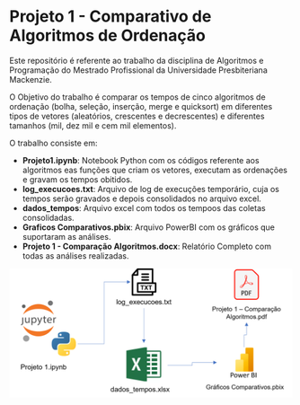 # Projeto 1 - Comparativo de Algoritmos de Ordenação
Este repositório é referente ao trabalho da disciplina de Algoritmos e Programação do Mestrado Profissional da Universidade Presbiteriana Mackenzie. 

O Objetivo do trabalho é comparar os tempos de cinco algoritmos de ordenação (bolha, seleção, inserção, merge e quicksort) em diferentes tipos de vetores (aleatórios, crescentes e decrescentes) e diferentes tamanhos (mil, dez mil e cem mil elementos). 

O trabalho consiste em: 

- **Projeto1.ipynb**: Notebook Python com os códigos referente aos algoritmos eas funções que criam os vetores, executam as ordenações e gravam os tempos obitidos. 
- **log_execucoes.txt**: Arquivo de log de execuções temporário, cuja os tempos serão gravados e depois consolidados no arquivo excel. 
- **dados_tempos**: Arquivo excel com todos os tempoos das coletas consolidadas. 
- **Graficos Comparativos.pbix**: Arquivo PowerBI com os gráficos que suportaram as análises. 
- **Projeto 1 - Comparação Algoritmos.docx**: Relatório Completo com todas as análises realizadas. 

![alt text](https://github.com/marcos-speca/mestrado-algoritmos-projeto1/blob/main/diagrama.png?raw=true)
